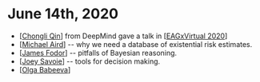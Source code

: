 # June 14th, 2020
- [[Chongli Qin]] from DeepMind gave a talk in [[EAGxVirtual 2020]]
- [[Michael Aird]] -- why we need a database of existential risk estimates.
- [[James Fodor]] -- pitfalls of Bayesian reasoning.
- [[Joey Savoie]] -- tools for decision making.
- [[Olga Babeeva]]

[//begin]: # "Autogenerated link references for markdown compatibility"
[Chongli Qin]: ../chongli-qin.md "Chongli Qin"
[EAGxVirtual 2020]: ../eagxvirtual-2020.md "EAGxVirtual 2020"
[Michael Aird]: ../michael-aird.md "Michael Aird"
[James Fodor]: ../james-fodor.md "James Fodor"
[Joey Savoie]: ../joey-savoie.md "Joey Savoie"
[Olga Babeeva]: ../olga-babeeva.md "Olga Babeeva"
[//end]: # "Autogenerated link references"